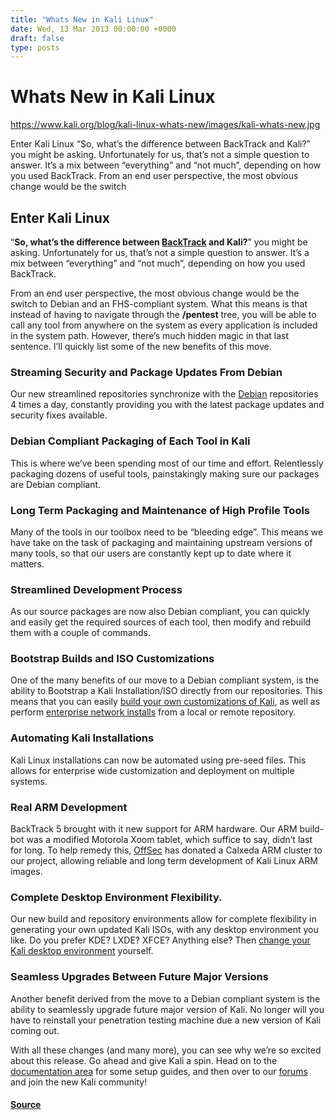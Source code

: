 ```yaml
---
title: "Whats New in Kali Linux"
date: Wed, 13 Mar 2013 00:00:00 +0000
draft: false
type: posts
---
```

# Whats New in Kali Linux

https://www.kali.org/blog/kali-linux-whats-new/images/kali-whats-new.jpg



Enter Kali Linux &ldquo;So, what&rsquo;s the difference between BackTrack and Kali?&rdquo; you might be asking. Unfortunately for us, that&rsquo;s not a simple question to answer. It&rsquo;s a mix between &ldquo;everything&rdquo; and &ldquo;not much&rdquo;, depending on how you used BackTrack. From an end user perspective, the most obvious change would be the switch

Enter Kali Linux
----------------

“**So, what’s the difference between [BackTrack](https://www.backtrack-linux.org/) and Kali?**” you might be asking. Unfortunately for us, that’s not a simple question to answer. It’s a mix between “everything” and “not much”, depending on how you used BackTrack.

From an end user perspective, the most obvious change would be the switch to Debian and an FHS-compliant system. What this means is that instead of having to navigate through the **/pentest** tree, you will be able to call any tool from anywhere on the system as every application is included in the system path. However, there’s much hidden magic in that last sentence. I’ll quickly list some of the new benefits of this move.

### Streaming Security and Package Updates From Debian

Our new streamlined repositories synchronize with the [Debian](https://www.debian.org/) repositories 4 times a day, constantly providing you with the latest package updates and security fixes available.

### Debian Compliant Packaging of Each Tool in Kali

This is where we’ve been spending most of our time and effort. Relentlessly packaging dozens of useful tools, painstakingly making sure our packages are Debian compliant.

### Long Term Packaging and Maintenance of High Profile Tools

Many of the tools in our toolbox need to be “bleeding edge”. This means we have take on the task of packaging and maintaining upstream versions of many tools, so that our users are constantly kept up to date where it matters.

### Streamlined Development Process

As our source packages are now also Debian compliant, you can quickly and easily get the required sources of each tool, then modify and rebuild them with a couple of commands.

### Bootstrap Builds and ISO Customizations

One of the many benefits of our move to a Debian compliant system, is the ability to Bootstrap a Kali Installation/ISO directly from our repositories. This means that you can easily [build your own customizations of Kali](https://www.kali.org/docs/development/live-build-a-custom-kali-iso/), as well as perform [enterprise network installs](https://www.kali.org/docs/installation/network-pxe/) from a local or remote repository.

### Automating Kali Installations

Kali Linux installations can now be automated using pre-seed files. This allows for enterprise wide customization and deployment on multiple systems.

### Real ARM Development

BackTrack 5 brought with it new support for ARM hardware. Our ARM build-bot was a modified Motorola Xoom tablet, which suffice to say, didn’t last for long. To help remedy this, [OffSec](https://www.offsec.com/) has donated a Calxeda ARM cluster to our project, allowing reliable and long term development of Kali Linux ARM images.

### Complete Desktop Environment Flexibility.

Our new build and repository environments allow for complete flexibility in generating your own updated Kali ISOs, with any desktop environment you like. Do you prefer KDE? LXDE? XFCE? Anything else? Then [change your Kali desktop environment](https://www.kali.org/docs/development/live-build-a-custom-kali-iso/) yourself.

### Seamless Upgrades Between Future Major Versions

Another benefit derived from the move to a Debian compliant system is the ability to seamlessly upgrade future major version of Kali. No longer will you have to reinstall your penetration testing machine due a new version of Kali coming out.

With all these changes (and many more), you can see why we’re so excited about this release. Go ahead and give Kali a spin. Head on to the [documentation area](https://www.kali.org/docs/) for some setup guides, and then over to our [forums](https://forums.kali.org/) and join the new Kali community!

#### [Source](https://www.kali.org/blog/kali-linux-whats-new/)

